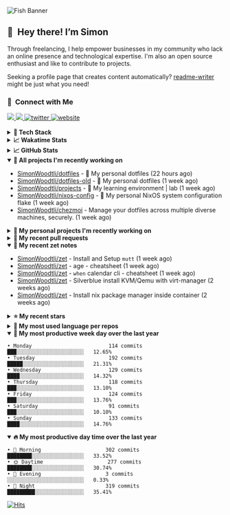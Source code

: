 ![Fish Banner](assets/fish.webp)

## 👋 &nbsp;Hey there! I’m Simon

Through freelancing, I help empower businesses in my community who lack
an online presence and technological expertise. I'm also an open source
enthusiast and like to contribute to projects.

Seeking a profile page that creates content automatically?
[readme-writer] might be just what you need!

### 🤝 &nbsp;Connect with Me

<div align="left">
<a href="https://linkedin.com/in/simonwoodtli" target="_blank">
<img src="https://img.shields.io/badge/linkedin-1E77B5?style=for-the-badge&logo=linkedin&logoColor=white alt=linkedin" />
</a>
<a href="https://github.com/simonwoodtli" target="_blank">
<img src="https://img.shields.io/badge/github-24292E?style=for-the-badge&logo=github&logoColor=white alt=github" />
</a>
<a href="https://twitter.com/simonwoodtlidev" target="_blank">
<img src="https://img.shields.io/badge/twitter-26a7de?style=for-the-badge&logo=twitter&logoColor=white" alt="twitter"/>
</a>
<a href="https://simonwoodtli.com" target="_blank">
<img src="https://img.shields.io/badge/website-E2925F?style=for-the-badge&logo=google-chrome&logoColor=white" alt="website"/>
</a>
</div>
<br/>


<details>
  <summary><b>🧰 Tech Stack</b></summary>
  <div align="center">

  ![JavaScript](https://img.shields.io/badge/-JavaScript-333333?style=flat&logo=javascript)&nbsp;
  ![HTML](https://img.shields.io/badge/-HTML-333333?style=flat&logo=HTML5)&nbsp;
  ![CSS](https://img.shields.io/badge/-CSS-333333?style=flat&logo=CSS3&logoColor=1572B6)&nbsp;
  ![Shell](https://img.shields.io/badge/-Bash-333333?style=flat&logo=shell)&nbsp;
  ![Python](https://img.shields.io/badge/-Python-333333?style=flat&logo=python)&nbsp;
  ![Go](https://img.shields.io/badge/-Go-333333?style=flat&logo=go)&nbsp;
  ![PostgreSQL](https://img.shields.io/badge/-PostgreSQL-333333?style=flat&logo=postgresql)&nbsp;
  ![MongoDB](https://img.shields.io/badge/-MongoDB-333333?style=flat&logo=mongodb)
  ![Node.js](https://img.shields.io/badge/-Node.js-333333?style=flat&logo=node.js)&nbsp;
  ![Bootstrap](https://img.shields.io/badge/-Bootstrap-333333?style=flat&logo=bootstrap&logoColor=563D7C)&nbsp;
  ![Git](https://img.shields.io/badge/-Git-333333?style=flat&logo=git)&nbsp;
  ![GitHub Actions](https://img.shields.io/badge/-GitHub%20Actions-333333?style=flat&logo=github)&nbsp;
  ![Docker](https://img.shields.io/badge/-Docker-333333?style=flat&logo=docker)&nbsp;
  ![Markdown](https://img.shields.io/badge/-Markdown-333333?style=flat&logo=markdown)&nbsp;
  ![Vim](https://img.shields.io/badge/-Vim-333333?style=flat&logo=vim)&nbsp;
  ![Linux](https://img.shields.io/badge/-Linux-333333?style=flat&logo=linux)&nbsp;
  </div>
</details>

<details>
  <summary><b>📈 Wakatime Stats</b></summary>
  <p align="center"><a href="https://wakatime.com/@SimonWoodtli">
  <img align="center" width="400" height="300" src="https://wakatime.com/share/@SimonWoodtli/7761bcef-e104-47d9-912a-dfd6bf08868b.svg" />
  </a>
  <a href="https://wakatime.com/@SimonWoodtli">
  <img align="center" width="400" height="300" src="https://wakatime.com/share/@SimonWoodtli/341953df-6a40-47b7-8220-ace4eabe0a17.svg" />
  </a></p>

  <h4><b>💬 I've been working with the following languages over the last 7 days</b></h4>

```
• sh                             10 hrs 18 mins                 █████████████████████░░░░   82.16%
• YAML                           47 mins                        ██░░░░░░░░░░░░░░░░░░░░░░░   6.32%
• Other                          38 mins                        █░░░░░░░░░░░░░░░░░░░░░░░░   5.05%
• Markdown                       26 mins                        █░░░░░░░░░░░░░░░░░░░░░░░░   3.54%
• Perl                           10 mins                        ░░░░░░░░░░░░░░░░░░░░░░░░░   1.38%
• Bash                           8 mins                         ░░░░░░░░░░░░░░░░░░░░░░░░░   1.07%
• tmux                           2 mins                         ░░░░░░░░░░░░░░░░░░░░░░░░░   0.38%
• conf                           0 secs                         ░░░░░░░░░░░░░░░░░░░░░░░░░   0.06%
• Boo                            0 secs                         ░░░░░░░░░░░░░░░░░░░░░░░░░   0.03%
```

  <h4>👷 I've been working on the following projects over the last 7 days</h4>

```
• dotfiles                       10 hrs 14 mins                 ████████████████████░░░░░   81.7%
• foo                            1 hr 5 mins                    ██░░░░░░░░░░░░░░░░░░░░░░░   8.71%
• Unknown Project                39 mins                        █░░░░░░░░░░░░░░░░░░░░░░░░   5.31%
• zet                            13 mins                        ░░░░░░░░░░░░░░░░░░░░░░░░░   1.79%
• dotfiles-old                   8 mins                         ░░░░░░░░░░░░░░░░░░░░░░░░░   1.07%
• cmd-zet                        6 mins                         ░░░░░░░░░░░░░░░░░░░░░░░░░   0.91%
• Private                        3 mins                         ░░░░░░░░░░░░░░░░░░░░░░░░░   0.51%
```

  <h4><b>🛠️ I've been working with the following editors over the last 7 days</b></h4>

```
• Vim                            12 hrs 32 mins                 █████████████████████████   100%
```

  <h4><b>💻 I've been working with the following operating systems over the last 7 days</b></h4>

```
• Linux                          12 hrs 32 mins                 █████████████████████████   100%
```

</details>

<details>
  <summary><b>📈 GitHub Stats</b></summary>
  <div align="center"><a href="https://github.com/anuraghazra/github-readme-stats"><img
  src="https://github-readme-stats.vercel.app/api?username=simonwoodtli&show_icons=true&locale=en&theme=gruvbox"
  align="center" width="40%" height="20%"/></a>
  <a href="https://github-readme-streak-stats.herokuapp.com/"><img src="https://github-readme-streak-stats.herokuapp.com/?user=simonwoodtli&theme=gruvbox"
  align="center" width="40%" height="20%"/></a>
  </div>
</details>

<details open="">
  <summary><b>👷 All projects I'm recently working on</b></summary>

* [SimonWoodtli/dotfiles](https://github.com/SimonWoodtli/dotfiles) - 🏡 My personal dotfiles (22 hours ago)
* [SimonWoodtli/dotfiles-old](https://github.com/SimonWoodtli/dotfiles-old) - 🏡 My personal dotfiles (1 week ago)
* [SimonWoodtli/projects](https://github.com/SimonWoodtli/projects) - 🌳 My learning environment | lab (1 week ago)
* [SimonWoodtli/nixos-config](https://github.com/SimonWoodtli/nixos-config) - 🏡 My personal NixOS system configuration flake (1 week ago)
* [SimonWoodtli/chezmoi](https://github.com/SimonWoodtli/chezmoi) - Manage your dotfiles across multiple diverse machines, securely. (1 week ago)

</details>
<details>
  <summary><b>🌱 My personal projects I'm recently working on</b></summary>

* [SimonWoodtli/dotfiles](https://github.com/SimonWoodtli/dotfiles) - 🏡 My personal dotfiles (22 hours ago)
* [SimonWoodtli/dotfiles-old](https://github.com/SimonWoodtli/dotfiles-old) - 🏡 My personal dotfiles (1 week ago)
* [SimonWoodtli/projects](https://github.com/SimonWoodtli/projects) - 🌳 My learning environment | lab (1 week ago)
* [SimonWoodtli/nixos-config](https://github.com/SimonWoodtli/nixos-config) - 🏡 My personal NixOS system configuration flake (1 week ago)
* [SimonWoodtli/chezmoi](https://github.com/SimonWoodtli/chezmoi) - Manage your dotfiles across multiple diverse machines, securely. (1 week ago)

</details>
<details>
  <summary><b>🔨 My recent pull requests</b></summary>

* [feat: add wireguard-generate-keys script](https://github.com/SimonWoodtli/dotfiles-old/pull/14) on [SimonWoodtli/dotfiles-old](https://github.com/SimonWoodtli/dotfiles-old) (6 months ago)
* [feat: add video-to-gif script](https://github.com/SimonWoodtli/dotfiles-old/pull/13) on [SimonWoodtli/dotfiles-old](https://github.com/SimonWoodtli/dotfiles-old) (6 months ago)
* [feat: add spoof-mac-linux script](https://github.com/SimonWoodtli/dotfiles-old/pull/12) on [SimonWoodtli/dotfiles-old](https://github.com/SimonWoodtli/dotfiles-old) (6 months ago)
* [feat: add sp-tmux script](https://github.com/SimonWoodtli/dotfiles-old/pull/11) on [SimonWoodtli/dotfiles-old](https://github.com/SimonWoodtli/dotfiles-old) (6 months ago)
* [feat: add sp script](https://github.com/SimonWoodtli/dotfiles-old/pull/10) on [SimonWoodtli/dotfiles-old](https://github.com/SimonWoodtli/dotfiles-old) (6 months ago)

</details>
<details open="">
  <summary><b>📝 My recent zet notes</b></summary>

* [SimonWoodtli/zet](https://github.com/SimonWoodtli/zet/tree/922c07ce713a428d56ac4af1b8c8572533e26066/20230317140539) - Install and Setup `mutt` (1 week ago)
* [SimonWoodtli/zet](https://github.com/SimonWoodtli/zet/tree/322a3fb47e64015a1a697c6d21b3cdecf50d3f05/20230315195114) - age - cheatsheet (1 week ago)
* [SimonWoodtli/zet](https://github.com/SimonWoodtli/zet/tree/0ec4f91235d41f624f80b323fff7cd40397c597f/20230315153248) - `when` calendar cli - cheatsheet (1 week ago)
* [SimonWoodtli/zet](https://github.com/SimonWoodtli/zet/tree/010b4685fc8ab4d656f91decb0e76e5f01ff6cfb/20230309195404) - Silverblue install KVM/Qemu with virt-manager (2 weeks ago)
* [SimonWoodtli/zet](https://github.com/SimonWoodtli/zet/tree/838e837b1d7741f388c1928cbcd8d8a635fd3a17/20230309230811) - Install nix package manager inside container (2 weeks ago)

</details>
<details>
  <summary><b>⭐ My recent stars</b></summary>

* [mozilla/sops](https://github.com/mozilla/sops) - Simple and flexible tool for managing secrets (1 week ago)
* [casey/just](https://github.com/casey/just) - 🤖 Just a command runner (2 weeks ago)
* [ublue-os/main](https://github.com/ublue-os/main) - An OCI base image of Fedora with batteries included (2 weeks ago)
* [ublue-os/boxkit](https://github.com/ublue-os/boxkit) - A blingier starting image for Toolbx and Distrobox. (2 weeks ago)
* [twpayne/chezmoi](https://github.com/twpayne/chezmoi) - Manage your dotfiles across multiple diverse machines, securely. (2 weeks ago)

</details>
<details>
  <summary><b>💬 My most used language per repos</b></summary>

```
• Shell                          7 repos                        █████████████░░░░░░░░░░░░   53.85%
• JavaScript                     1 repo                         ██░░░░░░░░░░░░░░░░░░░░░░░   7.69%
• CSS                            3 repos                        ██████░░░░░░░░░░░░░░░░░░░   23.08%
• Nix                            1 repo                         ██░░░░░░░░░░░░░░░░░░░░░░░   7.69%
• HTML                           1 repo                         ██░░░░░░░░░░░░░░░░░░░░░░░   7.69%
```

</details>
<details open="">
  <summary><b>📆 My most productive week day over the last year</b></summary>

```
• Monday                         114 commits                    ███░░░░░░░░░░░░░░░░░░░░░░   12.65%
• Tuesday                        192 commits                    █████░░░░░░░░░░░░░░░░░░░░   21.31%
• Wednesday                      129 commits                    ████░░░░░░░░░░░░░░░░░░░░░   14.32%
• Thursday                       118 commits                    ███░░░░░░░░░░░░░░░░░░░░░░   13.10%
• Friday                         124 commits                    ███░░░░░░░░░░░░░░░░░░░░░░   13.76%
• Saturday                       91 commits                     ███░░░░░░░░░░░░░░░░░░░░░░   10.10%
• Sunday                         133 commits                    ████░░░░░░░░░░░░░░░░░░░░░   14.76%
```

</details>
<details open="">
  <summary><b>🔥 My most productive day time over the last year</b></summary>

```
• 🌅 Morning                     302 commits                    ████████░░░░░░░░░░░░░░░░░   33.52%
• 🌞 Daytime                     277 commits                    ████████░░░░░░░░░░░░░░░░░   30.74%
• 🌇 Evening                     3 commits                      ░░░░░░░░░░░░░░░░░░░░░░░░░   0.33%
• 🌃 Night                       319 commits                    █████████░░░░░░░░░░░░░░░░   35.41%
```

</details>

[![Hits](https://hits.seeyoufarm.com/api/count/incr/badge.svg?url=https%3A%2F%2Fgithub.com%2Fsimonwoodtli&count_bg=%23689D6A&title_bg=%23282828&icon=&icon_color=%23E7E7E7&title=views+%28today+%2F+total%29&edge_flat=false)](https://hits.seeyoufarm.com)

[readme-writer]: <https://github.com/SimonWoodtli/readme-writer>
